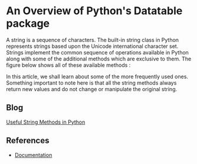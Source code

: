 # An Overview of Python's Datatable package




A string is a sequence of characters. The built-in string class in Python represents strings based upon the Unicode international character set. Strings implement the common sequence of operations available in Python along with some of the additional methods which are exclusive to them. The figure below shows all of these available methods :




In this article, we shall learn about some of the more frequently used ones. Something important to note here is that all the string methods always return new values and do not change or manipulate the original string.








## Blog
[Useful String Methods in Python](https://towardsdatascience.com/an-overview-of-pythons-datatable-package-5d3a97394ee9?source=friends_link&sk=4b2304e83b424765432ee103b17abb3a)


## References
* [Documentation](https://datatable.readthedocs.io/en/latest/?badge=latest)
